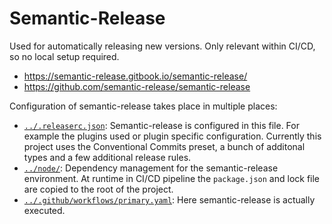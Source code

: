 # Semantic-Release

Used for automatically releasing new versions. Only relevant within CI/CD, so no
local setup required.

- <https://semantic-release.gitbook.io/semantic-release/>
- <https://github.com/semantic-release/semantic-release>

Configuration of semantic-release takes place in multiple places:

- [`../.releaserc.json`](../.releaserc.json): Semantic-release is configured in
  this file. For example the plugins used or plugin specific configuration.
  Currently this project uses the Conventional Commits preset, a bunch of
  additonal types and a few additional release rules.
- [`../node/`](../node/): Dependency management for the semantic-release
  environment. At runtime in CI/CD pipeline the `package.json` and lock file are
  copied to the root of the project.
- [`../.github/workflows/primary.yaml`](../.github/workflows/primary.yaml): Here
  semantic-release is actually executed.
